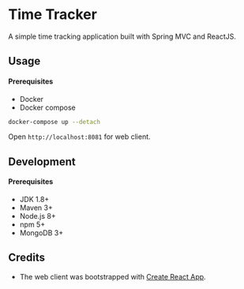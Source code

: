 # Time Tracker

A simple time tracking application built with Spring MVC and ReactJS.



## Usage

#### Prerequisites

- Docker
- Docker compose

```bash
docker-compose up --detach
```

Open `http://localhost:8081` for web client.

## Development

#### Prerequisites

- JDK 1.8+
- Maven 3+
- Node.js 8+
- npm 5+
- MongoDB 3+

## Credits

- The web client was bootstrapped with [Create React App](https://github.com/facebookincubator/create-react-app).

